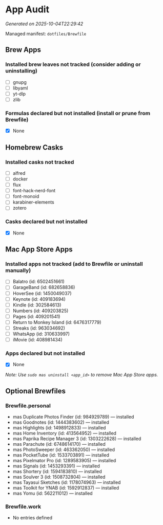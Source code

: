 # App Audit

_Generated on 2025-10-04T22:29:42_

Managed manifest: `dotfiles/Brewfile`

## Brew Apps

### Installed brew leaves not tracked (consider adding or uninstalling)
- [ ] gnupg
- [ ] libyaml
- [ ] yt-dlp
- [ ] zlib

### Formulas declared but not installed (install or prune from Brewfile)
- [x] None

## Homebrew Casks

### Installed casks not tracked
- [ ] alfred
- [ ] docker
- [ ] flux
- [ ] font-hack-nerd-font
- [ ] font-monoid
- [ ] karabiner-elements
- [ ] zotero

### Casks declared but not installed
- [x] None

## Mac App Store Apps

### Installed apps not tracked (add to Brewfile or uninstall manually)
- [ ] Balatro (id: 6502451661)
- [ ] GarageBand (id: 682658836)
- [ ] HoverSee (id: 1450049037)
- [ ] Keynote (id: 409183694)
- [ ] Kindle (id: 302584613)
- [ ] Numbers (id: 409203825)
- [ ] Pages (id: 409201541)
- [ ] Return to Monkey Island (id: 6476317779)
- [ ] Streaks (id: 963034692)
- [ ] WhatsApp (id: 310633997)
- [ ] iMovie (id: 408981434)

### Apps declared but not installed
- [x] None

_Note: Use `sudo mas uninstall <app_id>` to remove Mac App Store apps._

## Optional Brewfiles

### Brewfile.personal
- mas Duplicate Photos Finder (id: 984929789) — installed
- mas Goodnotes (id: 1444383602) — installed
- mas Highlights (id: 1498912833) — installed
- mas Home Inventory (id: 413564952) — installed
- mas Paprika Recipe Manager 3 (id: 1303222628) — installed
- mas Parachute (id: 6748614170) — installed
- mas PhotoSweeper (id: 463362050) — installed
- mas PocketTube (id: 1533703891) — installed
- mas Pixelmator Pro (id: 1289583905) — installed
- mas Signals (id: 1453293391) — installed
- mas Shortery (id: 1594183810) — installed
- mas Soulver 3 (id: 1508732804) — installed
- mas Tayasui Sketches (id: 1178074963) — installed
- mas Toolkit for YNAB (id: 1592912837) — installed
- mas Yomu (id: 562211012) — installed

### Brewfile.work
- No entries defined
